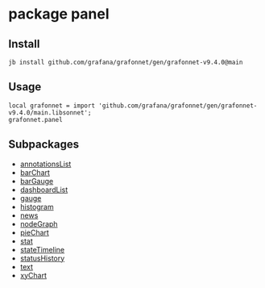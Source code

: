 # package panel



## Install

```
jb install github.com/grafana/grafonnet/gen/grafonnet-v9.4.0@main
```

## Usage

```jsonnet
local grafonnet = import 'github.com/grafana/grafonnet/gen/grafonnet-v9.4.0/main.libsonnet';
grafonnet.panel

```

## Subpackages

* [annotationsList](panel/annotationsList.md)
* [barChart](panel/barChart.md)
* [barGauge](panel/barGauge.md)
* [dashboardList](panel/dashboardList.md)
* [gauge](panel/gauge.md)
* [histogram](panel/histogram.md)
* [news](panel/news.md)
* [nodeGraph](panel/nodeGraph.md)
* [pieChart](panel/pieChart.md)
* [stat](panel/stat.md)
* [stateTimeline](panel/stateTimeline.md)
* [statusHistory](panel/statusHistory.md)
* [text](panel/text.md)
* [xyChart](panel/xyChart.md)

